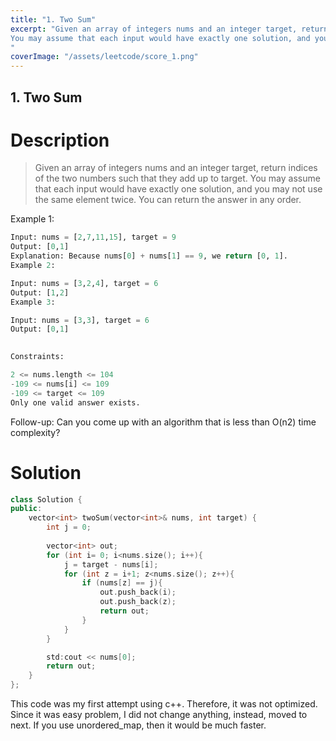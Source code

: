 ```yaml
---
title: "1. Two Sum"
excerpt: "Given an array of integers nums and an integer target, return indices of the two numbers such that they add up to target.
You may assume that each input would have exactly one solution, and you...
"
coverImage: "/assets/leetcode/score_1.png"
---
```


## 1. Two Sum

# Description
> Given an array of integers nums and an integer target, return indices of the two numbers such that they add up to target.
> You may assume that each input would have exactly one solution, and you may not use the same element twice.
> You can return the answer in any order.

 

Example 1:
```python
Input: nums = [2,7,11,15], target = 9
Output: [0,1]
Explanation: Because nums[0] + nums[1] == 9, we return [0, 1].
Example 2:

Input: nums = [3,2,4], target = 6
Output: [1,2]
Example 3:

Input: nums = [3,3], target = 6
Output: [0,1]
 

Constraints:

2 <= nums.length <= 104
-109 <= nums[i] <= 109
-109 <= target <= 109
Only one valid answer exists.
```

Follow-up: Can you come up with an algorithm that is less than O(n2) time complexity?

# Solution
```c++
class Solution {
public:
    vector<int> twoSum(vector<int>& nums, int target) {
        int j = 0;
        
        vector<int> out;
        for (int i= 0; i<nums.size(); i++){
            j = target - nums[i];
            for (int z = i+1; z<nums.size(); z++){
                if (nums[z] == j){
                    out.push_back(i);
                    out.push_back(z);
                    return out;
                }
            }
        }

        std:cout << nums[0];
        return out;
    }
};
```

This code was my first attempt using c++.
Therefore, it was not optimized.
Since it was easy problem, I did not change anything, instead, moved to next.
If you use unordered_map, then it would be much faster.